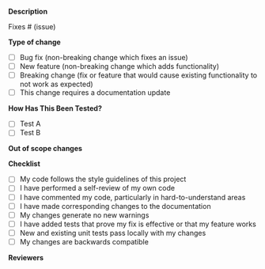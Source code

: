 **Description**

<!-- Please include a summary of the change and which issue is fixed. Please also include relevant motivation and context. List any dependencies that are required for this change. -->

Fixes # (issue)

**Type of change**

<!-- Please delete options that are not relevant. -->

- [ ] Bug fix (non-breaking change which fixes an issue)
- [ ] New feature (non-breaking change which adds functionality)
- [ ] Breaking change (fix or feature that would cause existing functionality to not work as expected)
- [ ] This change requires a documentation update

**How Has This Been Tested?**

<!-- Please describe the tests that you ran to verify your changes. Provide instructions so we can reproduce. Please also list any relevant details for your test configuration -->

- [ ] Test A
- [ ] Test B

**Out of scope changes**

**Checklist**

- [ ] My code follows the style guidelines of this project
- [ ] I have performed a self-review of my own code
- [ ] I have commented my code, particularly in hard-to-understand areas
- [ ] I have made corresponding changes to the documentation
- [ ] My changes generate no new warnings
- [ ] I have added tests that prove my fix is effective or that my feature works
- [ ] New and existing unit tests pass locally with my changes
- [ ] My changes are backwards compatible

**Reviewers**

